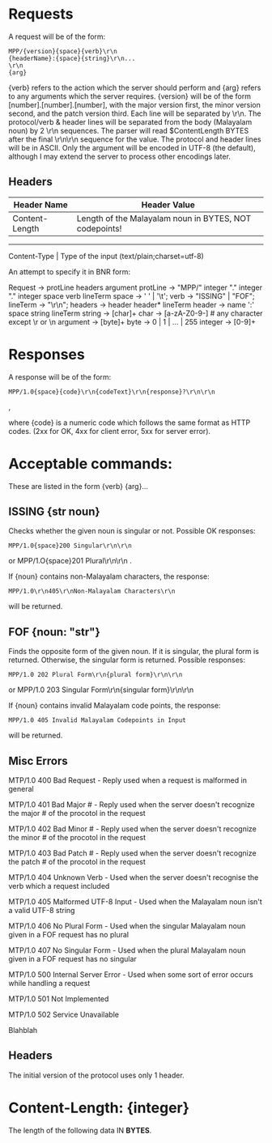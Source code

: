 Requests
=========
A request will be of the form:
	
	MPP/{version}{space}{verb}\r\n
	{headerName}:{space}{string}\r\n...
	\r\n
	{arg}

{verb} refers to the action which the server should perform and {arg} refers to any arguments which the server requires.
{version} will be of the form [number].[number].[number], with the major version first, the minor version second, and the patch version third.
Each line will be separated by \r\n. The protocol/verb & header lines will be separated from the body (Malayalam noun) by 2 \r\n sequences.
The parser will read $ContentLength BYTES after the final \r\n\r\n sequence for the value.
The protocol and header lines will be in ASCII. Only the argument will be encoded in UTF-8 (the default), although I may extend the server to process other encodings later.

Headers
-------

Header Name	|	Header Value
----------------|-------------------------------------------------------------
Content-Length	|	Length of the Malayalam noun in BYTES, NOT codepoints!
------------------------------------------------------------------------------
Content-Type	|	Type of the input (text/plain;charset=utf-8)

An attempt to specify it in BNR form:

Request -> protLine headers argument
protLine -> "MPP/" integer "." integer "." integer space verb lineTerm
space -> ' ' | '\t';
verb -> "ISSING" | "FOF";
lineTerm -> "\r\n";
headers -> header header\* lineTerm
header -> name ':' space string lineTerm
string -> [char]+
char -> [a-zA-Z0-9-] # any character except \r or \n
argument -> [byte]+
byte -> 0 | 1 | ... | 255
integer -> [0-9]+

Responses
==========
A response will be of the form:
	
	MPP/1.0{space}{code}\r\n{codeText}\r\n{response}?\r\n\r\n
,

where {code} is a numeric code which follows the same format as HTTP codes. (2xx for OK, 4xx for client error, 5xx for server error).

Acceptable commands:
=====================
These are listed in the form {verb} {arg}...

ISSING {str noun}
-----------------
Checks whether the given noun is singular or not. Possible OK responses:

	MPP/1.0{space}200 Singular\r\n\r\n

or
	MPP/1.O{space}201 Plural\r\n\r\n
. 

If {noun} contains non-Malayalam characters, the response:
	
	MPP/1.0\r\n405\r\nNon-Malayalam Characters\r\n

will be returned.

FOF {noun: "str"}
----------------------------------------
Finds the opposite form of the given noun. If it is singular, the plural form is returned. Otherwise, the singular form is returned. Possible responses:

	MPP/1.0 202 Plural Form\r\n{plural form}\r\n\r\n

or
	MPP/1.0 203 Singular Form\r\n{singular form}\r\n\r\n

If {noun} contains invalid Malayalam code points, the response:
	
	MPP/1.0 405 Invalid Malayalam Codepoints in Input

will be returned.

Misc Errors
------------
MTP/1.0 400 Bad Request
	- Reply used when a request is malformed in general

MTP/1.0 401 Bad Major #
	- Reply used when the server doesn't recognize the major # of the procotol in the request

MTP/1.0 402 Bad Minor #
	- Reply used when the server doesn't recognize the minor # of the procotol in the request

MTP/1.0 403 Bad Patch #
	- Reply used when the server doesn't recognize the patch # of the procotol in the request

MTP/1.0 404 Unknown Verb
	- Used when the server doesn't recognise the verb which a request included

MTP/1.0 405 Malformed UTF-8 Input
	- Used when the Malayalam noun isn't a valid UTF-8 string

MTP/1.0 406 No Plural Form
	- Used when the singular Malayalam noun given in a FOF request has no plural

MTP/1.0 407 No Singular Form
	- Used when the plural Malayalam noun given in a FOF request has no singular

MTP/1.0 500 Internal Server Error
	- Used when some sort of error occurs while handling a request

MTP/1.0 501 Not Implemented

MTP/1.0 502 Service Unavailable

Blahblah

Headers
-------
The initial version of the protocol uses only 1 header.

Content-Length: {integer}
=========================
The length of the following data IN <b>BYTES</b>.
